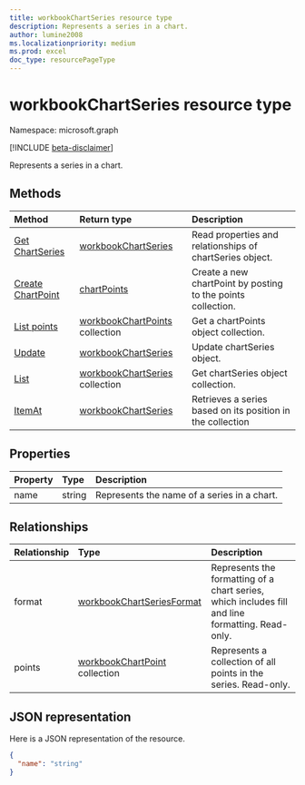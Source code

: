 ```yaml
---
title: workbookChartSeries resource type
description: Represents a series in a chart.
author: lumine2008
ms.localizationpriority: medium
ms.prod: excel
doc_type: resourcePageType
---
```


# workbookChartSeries resource type

Namespace: microsoft.graph

[!INCLUDE [beta-disclaimer](../../includes/beta-disclaimer.md)]

Represents a series in a chart.

## Methods

| Method                                                 | Return type                                              | Description                                                  |
| :----------------------------------------------------- | :------------------------------------------------------- | :----------------------------------------------------------- |
| [Get ChartSeries](../api/chartseries-get.md)           | [workbookChartSeries](workbookchartseries.md)            | Read properties and relationships of chartSeries object.     |
| [Create ChartPoint](../api/chartseries-post-points.md) | [chartPoints](workbookchartpoint.md)                     | Create a new chartPoint by posting to the points collection. |
| [List points](../api/chartseries-list-points.md)       | [workbookChartPoints](workbookchartpoint.md) collection  | Get a chartPoints object collection.                         |
| [Update](../api/chartseries-update.md)                 | [workbookChartSeries](workbookchartseries.md)            | Update chartSeries object.                                   |
| [List](../api/chartseries-list.md)                     | [workbookChartSeries](workbookchartseries.md) collection | Get chartSeries object collection.                           |
| [ItemAt](../api/chartseriescollection-itemat.md)       | [workbookChartSeries](workbookchartseries.md)            | Retrieves a series based on its position in the collection   |

## Properties

| Property | Type   | Description                                 |
| :------- | :----- | :------------------------------------------ |
| name     | string | Represents the name of a series in a chart. |

## Relationships

| Relationship | Type                                                      | Description                                                                                      |
| :----------- | :-------------------------------------------------------- | :----------------------------------------------------------------------------------------------- |
| format       | [workbookChartSeriesFormat](workbookchartseriesformat.md) | Represents the formatting of a chart series, which includes fill and line formatting. Read-only. |
| points       | [workbookChartPoint](workbookchartpoint.md) collection    | Represents a collection of all points in the series. Read-only.                                  |

## JSON representation

Here is a JSON representation of the resource.

<!-- {
  "blockType": "resource",
  "baseType": "microsoft.graph.entity",
  "optionalProperties": [

  ],
  "@odata.type": "microsoft.graph.workbookChartSeries"
}-->

```json
{
  "name": "string"
}

```

<!-- uuid: 8fcb5dbc-d5aa-4681-8e31-b001d5168d79
2015-10-25 14:57:30 UTC -->

<!--
{
  "type": "#page.annotation",
  "description": "ChartSeries resource",
  "keywords": "",
  "section": "documentation",
  "tocPath": "",
  "suppressions": []
}
-->
